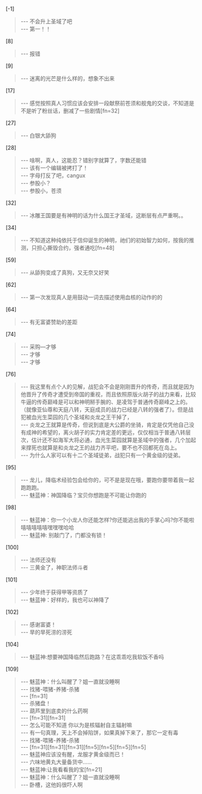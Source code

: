 
[-1] 
>--- 不会升上圣域了吧<br>
>--- 第一！！<br>

[8] 
>--- 报错<br>

[9] 
>--- 迷离的光芒是什么样的，想象不出来<br>

[17] 
>--- 感觉按照真人习惯应该会安排一段献祭前苍须和舰鬼的交谈，不知道是不是听了粉丝话，删减了一些剧情[fn=32]<br>

[27] 
>--- 白银大舔狗<br>

[28] 
>--- 啥啊，真人，这能忍？错别字就算了，字数还能错<br>
>--- 该有一个编辑被拷打了！<br>
>--- 字母打反了吧，cangux<br>
>--- 参股小？<br>
>--- 参股小，苍须<br>

[32] 
>--- 冰雕王国要是有神明的话为什么国王才圣域，这断层有点严重啊。。<br>

[34] 
>--- 不知道这种纯依托于信仰诞生的神明，祂们的初始智力如何，按我的推测，只担心撕毁合约，强者通吃[fn=48]<br>

[59] 
>--- 从舔狗变成了真狗，又无奈又好笑<br>

[62] 
>--- 第一次发现真人是用鼓动一词去描述使用血核的动作的的<br>

[64] 
>--- 有无富婆赞助的差距<br>

[74] 
>--- 采购—才够<br>
>--- 才够<br>
>--- 才够<br>

[76] 
>--- 我这里有点个人的见解，战犯会不会是刚刚晋升的传奇，而且就是因为他晋升了传奇才遭受到帝国的重视，而且依照原版火胡子的战力来看，比较牛逼的传奇巅峰是可以和神明掰手腕的、是凌驾于普通传奇巅峰之上的。（就像亚仙尊和天庭八转，天庭成员的战力已经是八转的强者了）。但是战犯被血光生菜园的几个圣域和炎龙之王干掉了，<br>
>--- 炎龙之王就算是传奇，但说到底是大公爵的坐骑，肯定是仅凭他自己没有成神的希望的，离火胡子的实力肯定差的更远，仅仅相当于普通八转层次，估计还不如海军大将必通，血光生菜园就算是圣域中的强者，几个加起来撑死也就算是和炎龙之王的战力齐平吧，要不也不回都死在岛上。<br>
>--- 为什么人家可以有十二个圣域徒弟，战犯只有一个黄金级的徒弟。<br>

[95] 
>--- 龙儿，降临术经验包会给你的，可不是是现在哦，要跑你要带着我一起跑跑跑。<br>
>--- 魅蓝神：神国降临？宝贝你想跑是不可能让你跑的<br>

[98] 
>--- 魅蓝神：你一个小龙人你还能怎样?你还能逃出我的手掌心吗?你不能啦嘻嘻嘻嘻嘻嘿嘿嘿哈哈<br>
>--- 魅蓝神: 别敲门了，门都没有锁！<br>

[100] 
>--- 法师还没有<br>
>--- 三黄金了，神职法师斗者<br>

[101] 
>--- 少年终于获得甲等资质了<br>
>--- 魅蓝神：好样的，我也可以神降了<br>

[102] 
>--- 感谢富婆！<br>
>--- 旱的旱死涝的涝死<br>

[104] 
>--- 魅蓝神:想要神国降临然后跑路？在这乖乖吃我软饭不香吗<br>

[109] 
>--- 魅蓝神：什么叫醒了？姐一直就没睡啊<br>
>--- 找猪-喂猪-养猪-杀猪<br>
>--- [fn=31]<br>
>--- 杀猪盘！<br>
>--- 葫芦里到底卖的什么药啊<br>
>--- [fn=31][fn=31]<br>
>--- 怎么可能不知道 你以为是核辐射自主辐射嘛<br>
>--- 有一句真理，天上不会掉陷饼，如果真掉下来了，那它一定有毒<br>
>--- 找猪-喂猪-养猪-杀猪<br>
>--- [fn=31][fn=31][fn=31][fn=5][fn=5][fn=5][fn=5]<br>
>--- 魅蓝神应该没有醒，龙服才黄金级而已！<br>
>--- 六味地黄丸大量备货中……<br>
>--- 魅蓝神:让我看看我的宝[fn=21]<br>
>--- 魅蓝神：什么叫醒了？姐一直就没睡啊<br>
>--- 卧槽，这他妈很吓人啊<br>
